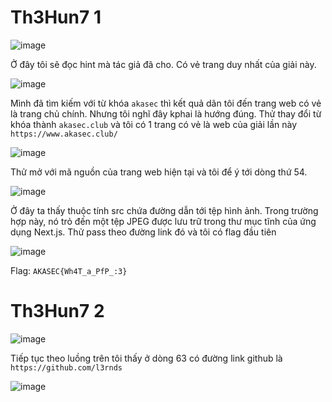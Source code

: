 # Th3Hun7 1

![image](https://github.com/daglongg/ctf.akasec/assets/138242812/beaa32fb-6c51-4d0e-a505-7863ef9b5be9)

Ở đây tôi sẽ đọc hint mà tác giả đã cho. Có vẻ trang duy nhất của giải này.

![image](https://github.com/daglongg/ctf.akasec/assets/138242812/81ee84f7-f4e2-4d3e-a7b0-d6afbde563c4)

Mình đã tìm kiếm với từ khóa `akasec` thì kết quả dãn tôi đến trang web có vẻ là trang chủ chính. Nhưng tôi nghĩ đây kphai là hướng đúng. Thử thay đổi từ khóa thành `akasec.club` và tôi có 1 trang có vẻ là web của giải lần này `https://www.akasec.club/`

![image](https://github.com/daglongg/ctf.akasec/assets/138242812/83c29d4e-8f2d-48e1-9330-b000e3733ecf)

Thử mở với mã nguồn của trang web hiện tại và tôi để ý tới dòng thứ 54. 

![image](https://github.com/daglongg/ctf.akasec/assets/138242812/e8da75db-91d6-4207-b93c-bfc947e0f904)

Ở đây ta thấy thuộc tính src chứa đường dẫn tới tệp hình ảnh. Trong trường hợp này, nó trỏ đến một tệp JPEG được lưu trữ trong thư mục tĩnh của ứng dụng Next.js. Thử pass theo đường link đó và tôi có flag đầu tiên

![image](https://github.com/daglongg/ctf.akasec/assets/138242812/4ab4b2c5-18e1-40c4-9a0c-1a7fb6811f0c)

Flag: `AKASEC{Wh4T_a_PfP_:3}`

# Th3Hun7 2

![image](https://github.com/daglongg/ctf.akasec/assets/138242812/013b7eb2-22d4-43c0-9722-35279e8f683d)

Tiếp tục theo luồng trên tôi thấy ở dòng 63 có đường link github là `https://github.com/l3rnds`

![image](https://github.com/daglongg/ctf.akasec/assets/138242812/a34500ca-6504-4bb7-917e-ba3f8e2dc0db)





